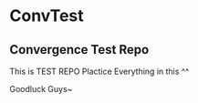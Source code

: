 ConvTest
========

Convergence Test Repo
--------------------------------
This is TEST REPO
Plactice Everything in this ^^

Goodluck Guys~
